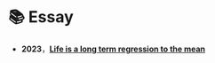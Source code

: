 # 📚 Essay
- **2023**，**[Life is a long term regression to the mean](https://juejin.cn/post/7223374346094329911)**
